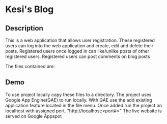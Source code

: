 # Kesi's Blog


## Description
This is a web application that allows user registration. These registered users can log
into the web application and create, edit and delete their posts.
Registered users once logged in can like/unlike posts of other registered users.
Registered users can post comments on blog posts


The files contained are:



## Demo
To use project locally copy these files to a directory. The project uses Google App Engine(GAE) to run locally.
With GAE use the add existing application feature located in the file menu.
Once added run the project on localhost with assigned port. "http://localhost:<port#>"
The live website is served on Google Appspot
